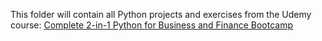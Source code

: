 This folder will contain all Python projects and exercises from the Udemy course: 
[Complete 2-in-1 Python for Business and Finance Bootcamp](https://www.udemy.com/course/complete-python-for-business-and-finance-bootcamp/)
